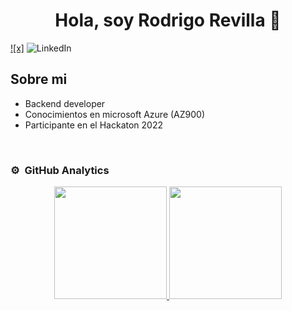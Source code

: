 <div align="center">
<h1 align="center">Hola, soy Rodrigo Revilla </a> 👋</h1>
</div>

[![x]]([https://youtube.com/aristidevs?sub_confirmation=1](https://twitter.com/RodrigoRevilla0))
![LinkedIn](https://www.linkedin.com/in/rodrigo-revilla-b3a84a23b/)

## Sobre mi

-  Backend developer
-  Conocimientos en microsoft Azure (AZ900)
-  Participante en el Hackaton 2022

<br>


### ⚙️ &nbsp;GitHub Analytics

<p align="center">
<a href="https://github.com/RodrigoRevilla">
  <img height="180em" src="https://github-readme-stats-eight-theta.vercel.app/api?username=RodrigoRevilla&show_icons=true&theme=algolia&include_all_commits=true&count_private=true"/>
  <img height="180em" src="https://github-readme-stats-eight-theta.vercel.app/api/top-langs/?username=RodrigoRevilla&layout=compact&langs_count=8&theme=algolia"/>
</a>
</p>
